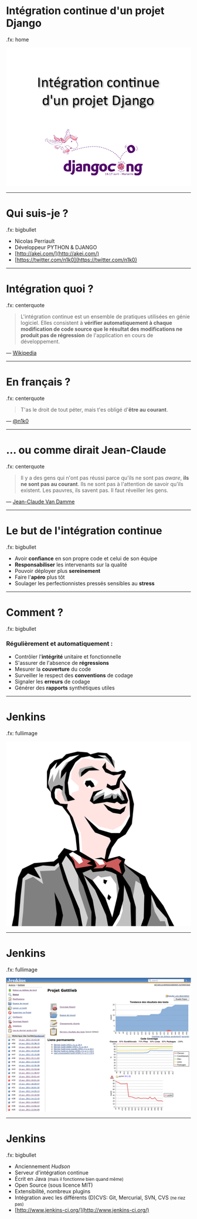 # Intégration continue d'un projet Django

.fx: home

![Intégration continue d'un projet Django](images/first.png)

---

# Qui suis-je ?

.fx: bigbullet

* Nicolas Perriault
* Développeur PYTHON & DJANGO
* [http://akei.com/](http://akei.com/)
* [https://twitter.com/n1k0](https://twitter.com/n1k0)

---

# Intégration quoi ?

.fx: centerquote

> L'intégration continue est un ensemble de pratiques utilisées en génie logiciel. Elles consistent à <strong>vérifier automatiquement à chaque modification de code source que le résultat des modifications ne produit pas de régression</strong> de l'application en cours de développement.

<p class="cite">— <a href="http://wikipedia.org/">Wikipedia</a></p>

---

# En français ?

.fx: centerquote

> T'as le droit de tout péter, mais t'es obligé d'**être au courant**.

<p class="cite">— <a href="https://twitter.com/n1k0">@n1k0</a></p>

---

# … ou comme dirait Jean-Claude

.fx: centerquote

> Il y a des gens qui n'ont pas réussi parce qu'ils ne sont pas *aware*, **ils ne sont pas au courant**. Ils ne sont pas à l'attention de savoir qu'ils existent. Les pauvres, ils savent pas. Il faut réveiller les gens.

<p class="cite">— <a href="http://www.echolaliste.com/x28.htm">Jean-Claude Van Damme</a></p>

---

# Le but de l'intégration continue

.fx: bigbullet

* Avoir **confiance** en son propre code et celui de son équipe
* **Responsabiliser** les intervenants sur la qualité
* Pouvoir déployer plus **sereinement**
* Faire l'**apéro** plus tôt
* Soulager les perfectionnistes pressés sensibles au **stress**

---

# Comment ?

.fx: bigbullet

### Régulièrement et automatiquement :

* Contrôler l'**intégrité** unitaire et fonctionnelle
* S'assurer de l'absence de **régressions**
* Mesurer la **couverture** du code
* Surveiller le respect des **conventions** de codage
* Signaler les **erreurs** de codage
* Générer des **rapports** synthétiques utiles

---

# Jenkins

.fx: fullimage

![](images/jenkins-logo.png)

---

# Jenkins

.fx: fullimage

![](images/jenkins-global.png)

---

# Jenkins

.fx: bigbullet

* Anciennement <i>Hudson</i>
* Serveur d'intégration continue
* Écrit en Java <small>(mais il fonctionne bien quand même)</small>
* Open Source  (sous licence MIT)
* Extensibilité, nombreux plugins
* Intégration avec les différents (D)CVS: Git, Mercurial, SVN, CVS <small>(ne riez pas)</small>
* [http://www.jenkins-ci.org/](http://www.jenkins-ci.org/)
